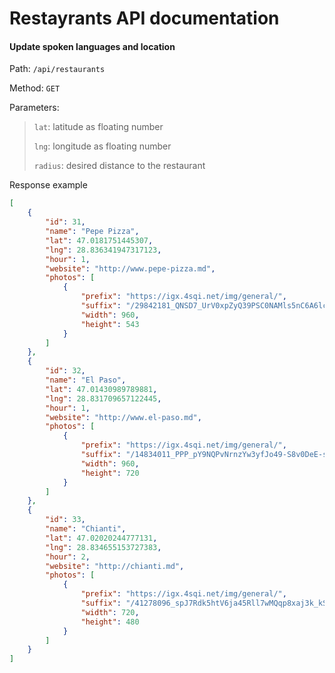 # Restayrants API documentation

#### Update spoken languages and location

Path: `/api/restaurants`

Method: `GET`

Parameters:

> `lat`: latitude as floating number
>
> `lng`: longitude as floating number
>
> `radius`: desired distance to the restaurant

Response example

```json
[
    {
        "id": 31,
        "name": "Pepe Pizza",
        "lat": 47.0181751445307,
        "lng": 28.836341947317123,
        "hour": 1,
        "website": "http://www.pepe-pizza.md",
        "photos": [
            {
                "prefix": "https://igx.4sqi.net/img/general/",
                "suffix": "/29842181_QNSD7_UrV0xpZyQ39PSC0NAMls5nC6A6lcrudNU4bEg.jpg",
                "width": 960,
                "height": 543
            }
        ]
    },
    {
        "id": 32,
        "name": "El Paso",
        "lat": 47.01430989789881,
        "lng": 28.831709657122445,
        "hour": 1,
        "website": "http://www.el-paso.md",
        "photos": [
            {
                "prefix": "https://igx.4sqi.net/img/general/",
                "suffix": "/14834011_PPP_pY9NQPvNrnzYw3yfJo49-S8v0DeE-s1kio5XJ3M.jpg",
                "width": 960,
                "height": 720
            }
        ]
    },
    {
        "id": 33,
        "name": "Chianti",
        "lat": 47.02020244777131,
        "lng": 28.834655153727383,
        "hour": 2,
        "website": "http://chianti.md",
        "photos": [
            {
                "prefix": "https://igx.4sqi.net/img/general/",
                "suffix": "/41278096_spJ7Rdk5htV6ja45Rll7wMQqp8xaj3k_kSb4OkP5RCo.jpg",
                "width": 720,
                "height": 480
            }
        ]
    }
]
```